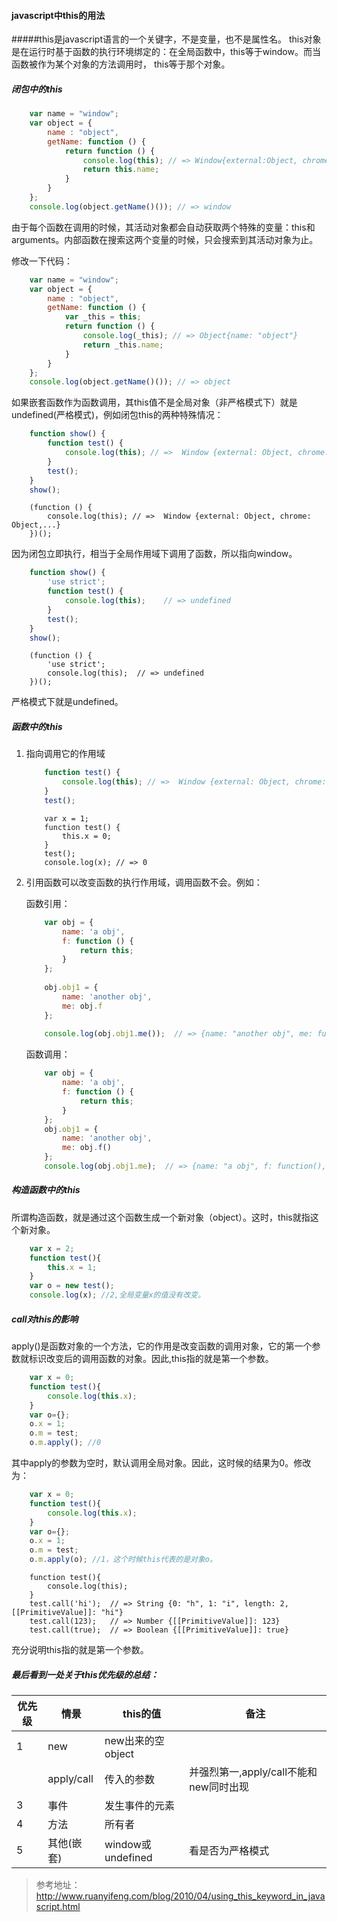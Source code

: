 #### javascript中this的用法
#####this是javascript语言的一个关键字，不是变量，也不是属性名。
this对象是在运行时基于函数的执行环境绑定的：在全局函数中，this等于window。而当函数被作为某个对象的方法调用时， this等于那个对象。
##### 闭包中的this

```javascript
    var name = "window";
    var object = {
        name : "object",
        getName: function () {
            return function () {
                console.log(this); // => Window{external:Object, chrome:Object, ....}
                return this.name;
            }
        }
    };
    console.log(object.getName()()); // => window
```
    
由于每个函数在调用的时候，其活动对象都会自动获取两个特殊的变量：this和arguments。内部函数在搜索这两个变量的时候，只会搜索到其活动对象为止。

修改一下代码：
```javascript
    var name = "window";
    var object = {
        name : "object",
        getName: function () {
            var _this = this;
            return function () {
                console.log(_this); // => Object{name: "object"}
                return _this.name;
            }
        }
    };
    console.log(object.getName()()); // => object
```
如果嵌套函数作为函数调用，其this值不是全局对象（非严格模式下）就是undefined(严格模式)，例如闭包this的两种特殊情况：
```javascript
    function show() {
        function test() {
            console.log(this); // =>  Window {external: Object, chrome: Object,...}
        }
        test();
    }
    show();
```
```
    (function () {
        console.log(this); // =>  Window {external: Object, chrome: Object,...}
    })();
```
因为闭包立即执行，相当于全局作用域下调用了函数，所以指向window。
    
```javascript
    function show() {
        'use strict';
        function test() {
            console.log(this);    // => undefined
        }
        test();
    }
    show();
```
```
    (function () {
        'use strict';
        console.log(this);  // => undefined
    })();

```
严格模式下就是undefined。

##### 函数中的this
1. 指向调用它的作用域
    
    ```javascript
        function test() {
            console.log(this); // =>  Window {external: Object, chrome: Object,...}
        }
        test();
    ```
    ```
        var x = 1;
        function test() {
            this.x = 0;
        }
        test();
        console.log(x); // => 0
    ```
2. 引用函数可以改变函数的执行作用域，调用函数不会。例如：

    函数引用：
    ```javascript
        var obj = {
            name: 'a obj',
            f: function () {
                return this;
            }
        };
        
        obj.obj1 = {
            name: 'another obj',
            me: obj.f
        };
        
        console.log(obj.obj1.me());  // => {name: "another obj", me: function()}
    ```
    函数调用：
    ```javascript
        var obj = {
            name: 'a obj',
            f: function () {
                return this;
            }
        };
        obj.obj1 = {
            name: 'another obj',
            me: obj.f()
        };
        console.log(obj.obj1.me);  // => {name: "a obj", f: function(), obj1: Object}
    ```
##### 构造函数中的this
所谓构造函数，就是通过这个函数生成一个新对象（object）。这时，this就指这个新对象。
```javascript
    var x = 2;
    function test(){
        this.x = 1;
    }
    var o = new test();
    console.log(x); //2,全局变量x的值没有改变。
```
##### call对this的影响
apply()是函数对象的一个方法，它的作用是改变函数的调用对象，它的第一个参数就标识改变后的调用函数的对象。因此,this指的就是第一个参数。
```javascript
    var x = 0;
    function test(){
        console.log(this.x);
    }
    var o={};
    o.x = 1;
    o.m = test;
    o.m.apply(); //0
```
其中apply的参数为空时，默认调用全局对象。因此，这时候的结果为0。修改为：
```javascript
    var x = 0;
    function test(){
        console.log(this.x);
    }
    var o={};
    o.x = 1;
    o.m = test;
    o.m.apply(o); //1，这个时候this代表的是对象o。
```
```
    function test(){
        console.log(this);
    }
    test.call('hi');  // => String {0: "h", 1: "i", length: 2, [[PrimitiveValue]]: "hi"}
    test.call(123);   // => Number {[[PrimitiveValue]]: 123}
    test.call(true);  // => Boolean {[[PrimitiveValue]]: true}
```
充分说明this指的就是第一个参数。

##### 最后看到一处关于this优先级的总结：
|优先级| 情景 | this的值 | 备注|
|------|------|-----    |------|
| 1    |new   |new出来的空object| |
|      |apply/call|传入的参数|并强烈第一,apply/call不能和new同时出现|
| 3    |事件 |发生事件的元素| |
| 4    |方法 |所有者|  |
| 5    |其他(嵌套)|window或undefined| 看是否为严格模式


> 参考地址：http://www.ruanyifeng.com/blog/2010/04/using_this_keyword_in_javascript.html


